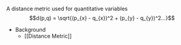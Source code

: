 A distance metric used for quantitative variables
$$d(p,q) = \sqrt{(p_{x} - q_{x})^2 + (p_{y} - q_{y})^2...}$$
- Background
	- [[Distance Metric]]